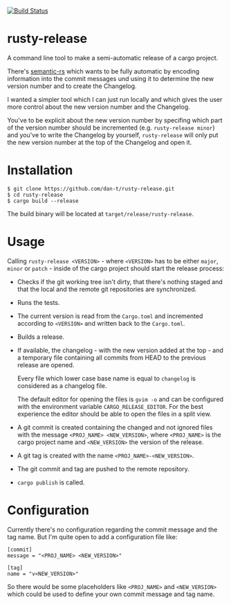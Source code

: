 [![Build Status](https://travis-ci.org/dan-t/rusty-release.svg?branch=master)](https://travis-ci.org/dan-t/rusty-release)

rusty-release
=============

A command line tool to make a semi-automatic release of a cargo project.

There's [semantic-rs](https://github.com/semantic-rs/semantic-rs) which
wants to be fully automatic by encoding information into the commit messages
und using it to determine the new version number and to create the Changelog.

I wanted a simpler tool which I can just run locally and which gives the user
more control about the new version number and the Changelog.

You've to be explicit about the new version number by specifing which part of
the version number should be incremented (e.g. `rusty-release minor`) and
you've to write the Changelog by yourself, `rusty-release` will only put the
new version number at the top of the Changelog and open it.

Installation
============

    $ git clone https://github.com/dan-t/rusty-release.git
    $ cd rusty-release
    $ cargo build --release

The build binary will be located at `target/release/rusty-release`.

Usage
=====

Calling `rusty-release <VERSION>` - where `<VERSION>` has to be either `major`, `minor` or `patch` -
inside of the cargo project should start the release process:

* Checks if the git working tree isn't dirty, that there's nothing staged and that
  the local and the remote git repositories are synchronized.

* Runs the tests.

* The current version is read from the `Cargo.toml` and incremented according to
  `<VERSION>` and written back to the `Cargo.toml`.

* Builds a release.

* If available, the changelog - with the new version added at the top - and a temporary
  file containing all commits from HEAD to the previous release are opened.

  Every file which lower case base name is equal to `changelog` is considered as a changelog file.

  The default editor for opening the files is `gvim -o` and can be configured with the environment
  variable `CARGO_RELEASE_EDITOR`. For the best experience the editor should be able to open
  the files in a split view.

* A git commit is created containing the changed and not ignored files with the message
  `<PROJ_NAME> <NEW_VERSION>`, where `<PROJ_NAME>` is the cargo project name and `<NEW_VERSION>`
  the version of the release.

* A git tag is created with the name `<PROJ_NAME>-<NEW_VERSION>`.

* The git commit and tag are pushed to the remote repository.

* `cargo publish` is called.

Configuration
=============

Currently there's no configuration regarding the commit message and the tag name. But I'm quite
open to add a configuration file like:

    [commit]
    message = "<PROJ_NAME> <NEW_VERSION>"

    [tag]
    name = "v<NEW_VERSION>"

So there would be some placeholders like `<PROJ_NAME>` and `<NEW_VERSION>` which could be
used to define your own commit message and tag name.
